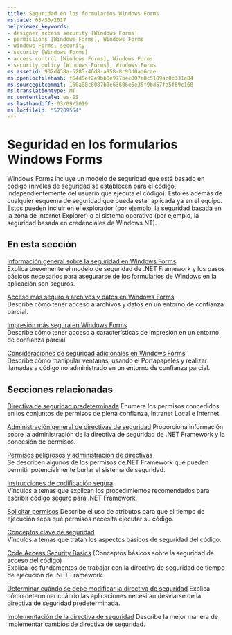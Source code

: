 ```yaml
---
title: Seguridad en los formularios Windows Forms
ms.date: 03/30/2017
helpviewer_keywords:
- designer access security [Windows Forms]
- permissions [Windows Forms], Windows Forms
- Windows Forms, security
- security [Windows Forms]
- access control [Windows Forms], Windows Forms
- security policy [Windows Forms], Windows Forms
ms.assetid: 932d438a-5285-46d8-a958-8c93d0ad6cae
ms.openlocfilehash: f64d5ef2e9bb0e977b4c007e8c5109ac0c331a84
ms.sourcegitcommit: 160a88c8087b0e63606e6e35f9bd57fa5f69c168
ms.translationtype: MT
ms.contentlocale: es-ES
ms.lasthandoff: 03/09/2019
ms.locfileid: "57709554"
---
```

# <a name="windows-forms-security"></a>Seguridad en los formularios Windows Forms
Windows Forms incluye un modelo de seguridad que está basado en código (niveles de seguridad se establecen para el código, independientemente del usuario que ejecuta el código). Esto es además de cualquier esquema de seguridad que pueda estar aplicada ya en el equipo. Estos pueden incluir en el explorador (por ejemplo, la seguridad basada en la zona de Internet Explorer) o el sistema operativo (por ejemplo, la seguridad basada en credenciales de Windows NT).  
  
## <a name="in-this-section"></a>En esta sección  
 [Información general sobre la seguridad en Windows Forms](security-in-windows-forms-overview.md)  
 Explica brevemente el modelo de seguridad de .NET Framework y los pasos básicos necesarios para asegurarse de los formularios de Windows en la aplicación son seguros.  
  
 [Acceso más seguro a archivos y datos en Windows Forms](more-secure-file-and-data-access-in-windows-forms.md)  
 Describe cómo tener acceso a archivos y datos en un entorno de confianza parcial.  
  
 [Impresión más segura en Windows Forms](more-secure-printing-in-windows-forms.md)  
 Describe cómo tener acceso a características de impresión en un entorno de confianza parcial.  
  
 [Consideraciones de seguridad adicionales en Windows Forms](additional-security-considerations-in-windows-forms.md)  
 Describe cómo manipular ventanas, usando el Portapapeles y realizar llamadas a código no administrado en un entorno de confianza parcial.  
  
## <a name="related-sections"></a>Secciones relacionadas  
 [Directiva de seguridad predeterminada](https://docs.microsoft.com/previous-versions/dotnet/netframework-4.0/03kwzyfc(v=vs.100))  
 Enumera los permisos concedidos en los conjuntos de permisos de plena confianza, Intranet Local e Internet.  
  
 [Administración general de directivas de seguridad](https://docs.microsoft.com/previous-versions/dotnet/netframework-4.0/ed5htz45(v=vs.100))  
 Proporciona información sobre la administración de la directiva de seguridad de .NET Framework y la concesión de permisos.  
  
 [Permisos peligrosos y administración de directivas](../misc/dangerous-permissions-and-policy-administration.md)  
 Se describen algunos de los permisos de.NET Framework que pueden permitir potencialmente burlar el sistema de seguridad.  
  
 [Instrucciones de codificación segura](../../standard/security/secure-coding-guidelines.md)  
 Vínculos a temas que explican los procedimientos recomendados para escribir código seguro para .NET Framework.  
  
 [Solicitar permisos](https://docs.microsoft.com/previous-versions/dotnet/netframework-4.0/yd267cce(v=vs.100))  
 Describe el uso de atributos para que el tiempo de ejecución sepa qué permisos necesita ejecutar su código.  
  
 [Conceptos clave de seguridad](../../standard/security/key-security-concepts.md)  
 Vínculos a temas que tratan los aspectos básicos de seguridad del código.  
  
 [Code Access Security Basics](../misc/code-access-security-basics.md) (Conceptos básicos sobre la seguridad de acceso del código)  
 Explica los fundamentos de trabajar con la directiva de seguridad de tiempo de ejecución de .NET Framework.  
  
 [Determinar cuándo se debe modificar la directiva de seguridad](https://docs.microsoft.com/previous-versions/dotnet/netframework-4.0/xky659fc(v=vs.100))  
 Explica cómo determinar cuándo las aplicaciones necesitan desviarse de la directiva de seguridad predeterminada.  
  
 [Implementación de la directiva de seguridad](https://docs.microsoft.com/previous-versions/dotnet/netframework-4.0/13wcxx6y(v=vs.100))  
 Describe la mejor manera de implementar cambios de directiva de seguridad.
